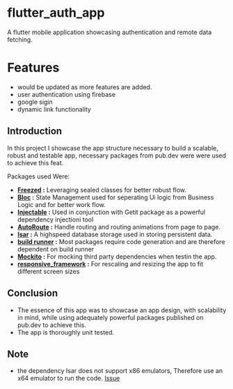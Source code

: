 # flutter_auth_app
A flutter mobile application showcasing authentication and remote data fetching.
 
# Features 
- would be updated as more features are added.
- user authentication using firebase
- google sigin
- dynamic link functionality

## Introduction
In this project I showcase the app structure necessary to build a scalable, robust and testable app, necessary packages from pub.dev were were used to achieve this feat.

Packages used Were:
 - **[Freezed](https://pub.dev/packages/freezed) :** Leveraging sealed classes for better robust flow.
 - **[Bloc](https://pub.dev/packages/flutter_bloc) :** State Management used for seperating Ui logic from Business Logic and for better work flow.
 - **[Injectable](https://pub.dev/packages/injectable) :** Used in conjunction with Getit package as a powerful dependency injectioni tool
 - **[AutoRoute](https://pub.dev/packages/auto_route) :** Handle routing and routing animations from page to page.
 - **[Isar](https://pub.dev/packages/isar) :** A highspeed database storage used in storing persistent data.
 - **[build runner](https://pub.dev/packages/build_runner) :** Most packages require code generation and are therefore dependent on build runner
 - **[Mockito](https://pub.dev/packages/mockito) :** For mocking third party dependencies when testin the app.
 - **[responsive_framework](https://pub.dev/packages/responsive_framework) :** For rescaling and resizing the app to fit different screen sizes

## Conclusion
 - The essence of this app was to showcase an app design, with scalability in mind, while using adequately powerful packages published on pub.dev to achieve this.
 - The app is thoroughly unit tested.

## Note
 - the dependency Isar does not support x86 emulators, Therefore use an x64 emulator to run the code. [Issue](https://github.com/isar/isar/issues/943)
